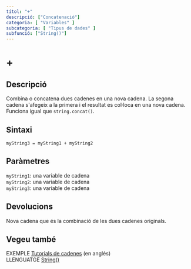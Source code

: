 ```yaml
---
títol: "+"
descripció: ["Concatenació"]
categoria: [ "Variables" ]
subcategoria: [ "Tipus de dades" ]
subfunció: ["String()"]
---
```


# +

## Descripció

Combina o concatena dues cadenes en una nova cadena. La segona cadena s'afegeix a la primera i el resultat es col·loca en una nova cadena. Funciona igual que `string.concat()`.

## Sintaxi

`myString3 = myString1 + myString2`

## Paràmetres

`myString1`: una variable de cadena  
`myString2`: una variable de cadena  
`myString3`: una variable de cadena

## Devolucions

Nova cadena que és la combinació de les dues cadenes originals.

## Vegeu també

EXEMPLE [Tutorials de cadenes](https://www.arduino.cc/en/Tutorial/BuiltInExamples#strings) (en anglés)  
LLENGUATGE [String()](../String().md)
